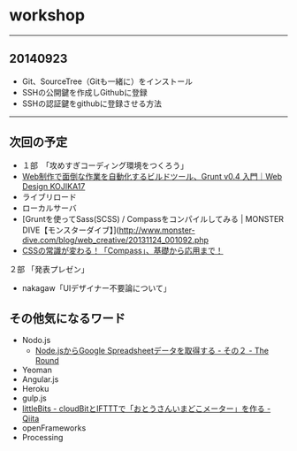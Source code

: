 workshop
========

***

20140923
---------

* Git、SourceTree（Gitも一緒に）をインストール
* SSHの公開鍵を作成しGithubに登録
* SSHの認証鍵をgithubに登録させる方法

***

次回の予定
---------

* １部　「攻めすぎコーディング環境をつくろう」
 * [Web制作で面倒な作業を自動化するビルドツール、Grunt v0.4 入門｜Web Design KOJIKA17](http://kojika17.com/2013/03/grunt.js-memo.html)
 * ライブリロード
 * ローカルサーバ
 * [Gruntを使ってSass(SCSS) / Compassをコンパイルしてみる | MONSTER DIVE【モンスターダイブ】](http://www.monster-dive.com/blog/web_creative/20131124_001092.php
 * [CSSの常識が変わる！「Compass」、基礎から応用まで！](http://liginc.co.jp/designer/archives/11623)


２部 「発表プレゼン」

* nakagaw「UIデザイナー不要論について」




その他気になるワード
---------


* Nodo.js
  * [Node.jsからGoogle Spreadsheetデータを取得する - その２ - The Round](http://knightso.hateblo.jp/entry/2014/03/07/095005?utm_content=buffer4f019&utm_medium=social&utm_source=twitter.com&utm_campaign=buffer)
* Yeoman
* Angular.js
* Heroku
* gulp.js
* [littleBits - cloudBitとIFTTTで「おとうさんいまどこメーター」を作る - Qiita](http://qiita.com/kazunori279/items/7dbbb525ab0cf6d5d9b5)
* openFrameworks
* Processing

